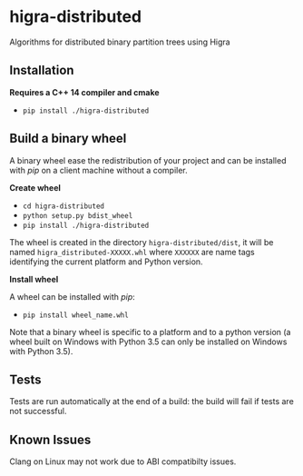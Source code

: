 higra-distributed
==============

Algorithms for distributed binary partition trees using Higra


Installation
------------

**Requires a C++ 14 compiler and cmake**

 - `pip install ./higra-distributed`

Build a binary wheel
--------------------
 
A binary wheel ease the redistribution of your project and can be installed with *pip* on a client machine without a compiler.

**Create wheel**

 - `cd higra-distributed`
 - `python setup.py bdist_wheel`
 - `pip install ./higra-distributed`
 
 The wheel is created in the directory `higra-distributed/dist`, it will be named `higra_distributed-XXXXX.whl` where `XXXXXX` are name tags identifying the current platform and Python version. 
 
**Install wheel**
 
A wheel can be installed with *pip*:
 
 - `pip install wheel_name.whl`
 
 Note that a binary wheel is specific to a platform and to a python version (a wheel built on Windows with Python 3.5 can only be installed on Windows with Python 3.5).

Tests
-----

Tests are run automatically at the end of a build: the build will fail if tests are not successful. 

Known Issues
------------

Clang on Linux may not work due to ABI compatibilty issues.
